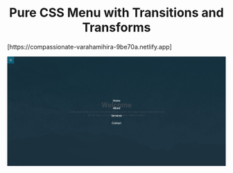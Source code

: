 <h1 align="center">Pure CSS Menu with Transitions and Transforms</h1>
[https://compassionate-varahamihira-9be70a.netlify.app]

![myimage-alt-tag](./image.JPG)
